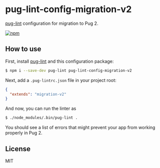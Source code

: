 # pug-lint-config-migration-v2

[pug-lint] configuration for migration to Pug 2.

[![npm](https://img.shields.io/npm/v/npm.svg?maxAge=2592000)](https://www.npmjs.com/package/pug-lint-config-migration-v2)

## How to use

First, install [pug-lint] and this configuration package:

```sh
$ npm i --save-dev pug-lint pug-lint-config-migration-v2
```

Next, add a `.pug-lintrc.json` file in your project root:

```json
{
  "extends": "migration-v2"
}
```

And now, you can run the linter as

```sh
$ ./node_modules/.bin/pug-lint .
```

You should see a list of errors that might prevent your app from working properly in Pug 2.

## License

MIT

[pug-lint]: https://www.npmjs.com/package/pug-lint
